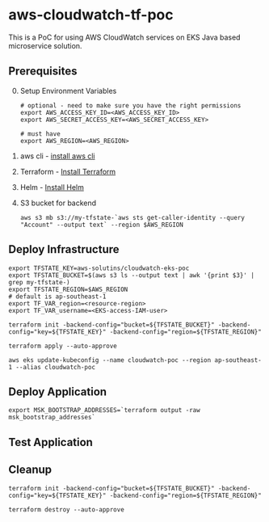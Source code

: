 # aws-cloudwatch-tf-poc

This is a PoC for using AWS CloudWatch services on EKS Java based microservice solution.

## Prerequisites

0. Setup Environment Variables

   ``` shell
   # optional - need to make sure you have the right permissions
   export AWS_ACCESS_KEY_ID=<AWS_ACCESS_KEY_ID>
   export AWS_SECRET_ACCESS_KEY=<AWS_SECRET_ACCESS_KEY>
   
   # must have
   export AWS_REGION=<AWS_REGION>
   
   ```

1. aws cli - [install aws cli](https://docs.aws.amazon.com/cli/latest/userguide/getting-started-install.html)
2. Terraform - [Install Terraform](https://developer.hashicorp.com/terraform/tutorials/aws-get-started/install-cli)
3. Helm - [Install Helm](https://helm.sh/docs/intro/install/)
4. S3 bucket for backend

   ``` shell
   aws s3 mb s3://my-tfstate-`aws sts get-caller-identity --query "Account" --output text` --region $AWS_REGION
   ```

## Deploy Infrastructure

``` shell
export TFSTATE_KEY=aws-solutins/cloudwatch-eks-poc
export TFSTATE_BUCKET=$(aws s3 ls --output text | awk '{print $3}' | grep my-tfstate-)
export TFSTATE_REGION=$AWS_REGION
# default is ap-southeast-1
export TF_VAR_region=<resource-region>
export TF_VAR_username=<EKS-access-IAM-user>
```

``` shell
terraform init -backend-config="bucket=${TFSTATE_BUCKET}" -backend-config="key=${TFSTATE_KEY}" -backend-config="region=${TFSTATE_REGION}"

terraform apply --auto-approve

aws eks update-kubeconfig --name cloudwatch-poc --region ap-southeast-1 --alias cloudwatch-poc

```

## Deploy Application

``` shell
export MSK_BOOTSTRAP_ADDRESSES=`terraform output -raw msk_bootstrap_addresses`
```

## Test Application

## Cleanup

``` shell
terraform init -backend-config="bucket=${TFSTATE_BUCKET}" -backend-config="key=${TFSTATE_KEY}" -backend-config="region=${TFSTATE_REGION}"

terraform destroy --auto-approve
```
